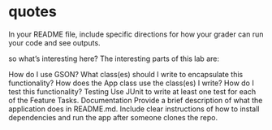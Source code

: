 # quotes

In your README file, include specific directions for how your grader can run your code and see outputs.


so what’s interesting here?
The interesting parts of this lab are:

How do I use GSON?
What class(es) should I write to encapsulate this functionality?
How does the App class use the class(es) I write?
How do I test this functionality?
Testing
Use JUnit to write at least one test for each of the Feature Tasks.
Documentation
Provide a brief description of what the application does in README.md.
Include clear instructions of how to install dependencies and run the app after someone clones the repo.